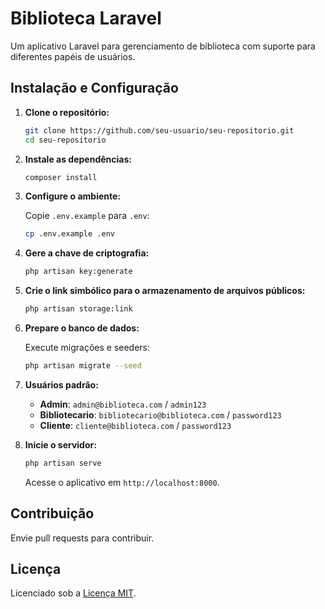 # Biblioteca Laravel

Um aplicativo Laravel para gerenciamento de biblioteca com suporte para diferentes papéis de usuários.

## Instalação e Configuração

1. **Clone o repositório:**

    ```bash
    git clone https://github.com/seu-usuario/seu-repositorio.git
    cd seu-repositorio
    ```

2. **Instale as dependências:**

    ```bash
    composer install
    ```

3. **Configure o ambiente:**

    Copie `.env.example` para `.env`:

    ```bash
    cp .env.example .env
    ```

4. **Gere a chave de criptografia:**

    ```bash
    php artisan key:generate
    ```

5. **Crie o link simbólico para o armazenamento de arquivos públicos:**

    ```bash
    php artisan storage:link
    ```

6. **Prepare o banco de dados:**

    Execute migrações e seeders:

    ```bash
    php artisan migrate --seed
    ```

7. **Usuários padrão:**

    - **Admin**: `admin@biblioteca.com` / `admin123`
    - **Bibliotecario**: `bibliotecario@biblioteca.com` / `password123`
    - **Cliente**: `cliente@biblioteca.com` / `password123`

8. **Inicie o servidor:**

    ```bash
    php artisan serve
    ```

    Acesse o aplicativo em `http://localhost:8000`.

## Contribuição

Envie pull requests para contribuir.

## Licença

Licenciado sob a [Licença MIT](LICENSE).

